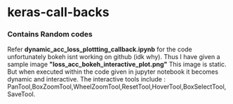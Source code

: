 # keras-call-backs

### Contains Random codes

Refer **dynamic_acc_loss_plottting_callback.ipynb** for the code
unfortunately bokeh isnt working on github (idk why). Thus I have given a sample image **"loss_acc_bokeh_interactive_plot.png"**
This image is static. But when executed within the code given in jupyter notebook it becomes dynamic and interactive.
The interactive tools include : PanTool,BoxZoomTool,WheelZoomTool,ResetTool,HoverTool,BoxSelectTool,SaveTool. 
